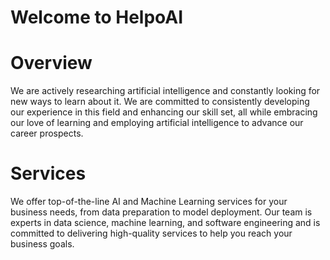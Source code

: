# Welcome to HelpoAI

# Overview

We are actively researching artificial intelligence and constantly looking for new ways to learn about it. We are committed to consistently developing our experience in this field and enhancing our skill set, all while embracing our love of learning and employing artificial intelligence to advance our career prospects.

# Services

We offer top-of-the-line AI and Machine Learning services for your business needs, from data preparation to model deployment. Our team is experts in data science, machine learning, and software engineering and is committed to delivering high-quality services to help you reach your business goals.
